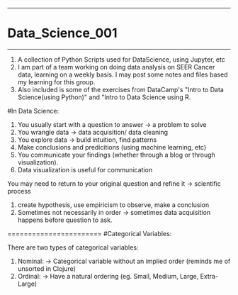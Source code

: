 ----------------------

# Data_Science_001

----------------------

1. A collection of Python Scripts used for DataScience, using Jupyter, etc
2. I am part of a team working on doing data analysis on SEER Cancer data, learning on a weekly basis.
   I may post some notes and files based my learning for this group.
3. Also included is some of the exercises from DataCamp's "Intro to Data Science(using Python)" and "Intro to Data Science using R. 



#In Data Science:

1. You usually start with a question to answer -> a problem to solve
2. You wrangle data -> data acquisition/ data cleaning
3. You explore data -> build intuition, find patterns
4. Make conclusions and predicitions (using machine learning, etc)
5. You communicate your findings (whether through a blog or through visualization).
  1. Data visualization is useful for communication
  

You may need to return to your original question and refine it -> scientific process

1. create hypothesis, use empiricism to observe, make a conclusion
2. Sometimes not necessarily in order -> sometimes data acquisition happens before question to ask.


=======================
#Categorical Variables:

There are two types of categorical variables:


1. Nominal:
  -> Categorical variable without an implied order (reminds me of unsorted in Clojure)
2. Ordinal:
  -> Have a natural ordering (eg. Small, Medium, Large, Extra-Large)
  


